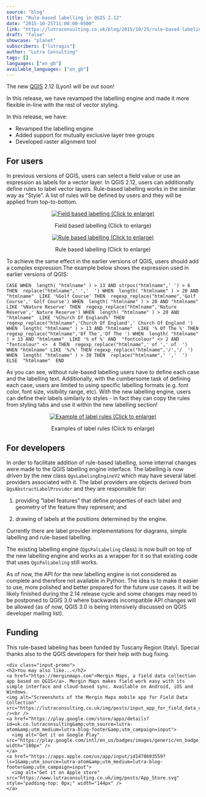 ```yaml
---
source: "blog"
title: "Rule-based labelling in QGIS 2.12"
date: "2015-10-25T11:00:00-0500"
link: "https://lutraconsulting.co.uk/blog/2015/10/25/rule-based-labeling/"
draft: "false"
showcase: "planet"
subscribers: ["lutragis"]
author: "Lutra Consulting"
tags: []
languages: ["en_gb"]
available_languages: ["en_gb"]
---
```


<p>The new <a href="http://www2.qgis.org/en/site/" target="_blank">QGIS</a> 2.12 (Lyon) will be out soon!</p>

<p>In this release, we have revamped the labelling engine and made it more flexible in-line with the rest of vector styling.</p>

<p>In this release, we have:</p>

<ul>
  <li>Revamped the labelling engine</li>
  <li>Added support for mutually exclusive layer tree groups</li>
  <li>Developed raster alignment tool</li>
</ul>

<!-- more -->

<h2 id="for-users">For users</h2>

<p>In previous versions of QGIS, users can select a field value or use an expression as labels for a vector layer. In QGIS 2.12, users can  additionally define rules to label vector layers. Rule-based labelling works in the similar way as “Style”. A list of rules will be defined by users and they will be applied from top-to-bottom.</p>

<center>
<a href="https://www.lutraconsulting.co.uk/img/posts/field-labeling.png" rel="lightbox"><img src="https://www.lutraconsulting.co.uk/img/posts/field-labeling_499.png" title="Field based labelling (Click to enlarge)" /></a>
<p class="caption">Field based labelling (Click to enlarge)</p>
</center>

<center>
<a href="https://www.lutraconsulting.co.uk/img/posts/rule-based-labeling.png" rel="lightbox"><img src="https://www.lutraconsulting.co.uk/img/posts/rule-based-labeling_499.png" title="Rule based labelling (Click to enlarge)" /></a>
<p class="caption">Rule based labelling (Click to enlarge)</p>
</center>

<p>To achieve  the same effect in the earlier versions of QGIS, users should add a complex expression.The example below shows the expression used in earlier versions of QGIS:</p>

<div class="highlighter-rouge"><div class="highlight"><pre class="highlight"><code>CASE WHEN  length( "htmlname" ) &gt; 13 AND strpos("htmlname",' ') &gt; 6  THEN  replace("htmlname",' ','  ') WHEN  length( "htmlname" ) &gt; 20 AND "htmlname"  LIKE '%Golf Course' THEN  regexp_replace("htmlname",'Golf Course',' Golf Course') WHEN  length( "htmlname" ) &gt; 20 AND "htmlname"  LIKE '%Nature Reserve' THEN  regexp_replace("htmlname",'Nature Reserve',' Nature Reserve') WHEN  length( "htmlname" ) &gt; 20 AND "htmlname"  LIKE '%Church Of England%' THEN  regexp_replace("htmlname",'Church Of England',' Church Of England ')  WHEN  length( "htmlname" ) &gt; 13 AND "htmlname"  LIKE '% Of The %' THEN  regexp_replace("htmlname",'Of The','Of The ') WHEN  length( "htmlname" ) &gt; 13 AND "htmlname"  LIKE '% of %' AND  "fontcolour" &lt;&gt; 2 AND  "fontcolour" &lt;&gt;  4 THEN  regexp_replace("htmlname",' of ',' of  ')  WHEN "htmlname" LIKE '%/%' THEN regexp_replace("htmlname",'/','/  ') WHEN  length( "htmlname" ) &gt; 30 THEN  replace("htmlname",' ','  ')  ELSE  "htmlname"  END
</code></pre></div></div>

<p>As you can see, without rule-based labelling users have to define each case and the labelling text. Additionally, with the cumbersome task of defining each case, users are limited to using specific labelling formats (e.g. font color, font size, visibility range, etc). With the new labelling engine, users can define their labels similarly to styles - in fact they can copy the rules from styling tabs and use it within the new labelling section!</p>

<center>
<a href="https://www.lutraconsulting.co.uk/img/posts/rule-based_rules.png" rel="lightbox"><img src="https://www.lutraconsulting.co.uk/img/posts/rule-based_rules_499.png" title="Example of label rules (Click to enlarge)" /></a>
<p class="caption">Examples of label rules (Click to enlarge)</p>
</center>

<h2 id="for-developers">For developers</h2>
<p>In order to facilitate addition of rule-based labelling, some internal changes were made to the QGIS labelling engine interface. The labelling is now driven by the new class <code class="highlighter-rouge">QgsLabelingEngineV2</code> which may have several label providers associated with it.
The label providers are objects derived from <code class="highlighter-rouge">QgsAbstractLabelProvider</code> and they are responsible
for:</p>

<ol>
  <li>
    <p>providing “label features” that define properties of each label and geometry of the feature they represent; and</p>
  </li>
  <li>
    <p>drawing of labels at the positions determined by the engine.</p>
  </li>
</ol>

<p>Currently there are label provider implementations for diagrams, simple labelling and rule-based labelling.</p>

<p>The existing labelling engine (<code class="highlighter-rouge">QgsPalLabeling</code> class) is now built on top of the new labelling engine and works as a wrapper for it so that existing code that uses <code class="highlighter-rouge">QgsPalLabeling</code> still works.</p>

<p>As of now, the API for the new labelling engine is not considered as complete and therefore not available in Python. The idea is to make it easier to use, more polished and better prepared for the future use cases. It will be likely finished during the 2.14 release cycle
and some changes may need to be postponed to QGIS 3.0 where backwards incompatible API changes will be allowed (as of now, QGIS 3.0 is being intensively discussed on QGIS developer mailing list).</p>

<h2 id="funding">Funding</h2>
<p>This rule-based labeling has been funded by Tuscany Region (Italy). Special thanks also to the QGIS developers for their help with bug fixing.</p>

    <div class="input-promo">
    <h2>You may also like...</h2>
    <a href="https://merginmaps.com">Mergin Maps, a field data collection app based on QGIS</a>. Mergin Maps makes field work easy with its simple interface and cloud-based sync. Available on Android, iOS and Windows.
    <img alt="Screenshots of the Mergin Maps mobile app for Field Data Collection" src="https://lutraconsulting.co.uk/img/posts/input_app_for_field_data_collection.jpg" /><br />
    <a href="https://play.google.com/store/apps/details?id=uk.co.lutraconsulting&amp;utm_source=lutra-atom&amp;utm_medium=lutra-blog-footer&amp;utm_campaign=input">
      <img alt="Get it on Google Play" src="https://play.google.com/intl/en_us/badges/images/generic/en_badge_web_generic.png" width="180px" />
    </a>
    <a href="https://apps.apple.com/us/app/input/id1478603559?ls=1&amp;utm_source=lutra-atom&amp;utm_medium=lutra-blog-footer&amp;utm_campaign=input">
      <img alt="Get it on Apple store" src="https://www.lutraconsulting.co.uk/img/posts/App_Store.svg" style="padding-top: 0px;" width="144px" />
    </a>
  </div>
